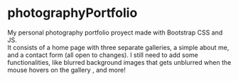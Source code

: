 # photographyPortfolio
My personal photography portfolio proyect made with Bootstrap CSS and JS. <br/>
It consists of a home page with three separate galleries, a simple about me, and a contact form (all open to changes).
I still need to add some functionalities, like blurred background images that gets unblurred when the mouse hovers on the gallery <a>, and more! 

